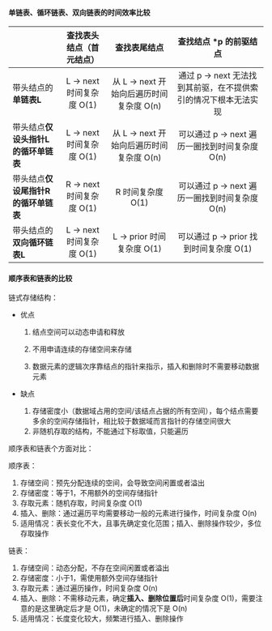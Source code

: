 #### 单链表、循环链表、双向链表的时间效率比较

|                                     | 查找表头结点（首元结点）  |               查找表尾结点               |                    查找结点 *p 的前驱结点                    |
| :---------------------------------- | :-----------------------: | :--------------------------------------: | :----------------------------------------------------------: |
| 带头结点的**单链表L**               | L -> next 时间复杂度 O(1) | 从 L -> next 开始向后遍历时间复杂度 O(n) | 通过 p -> next 无法找到其前驱，在不提供索引的情况下根本无法实现 |
| 带头结点**仅设头指针L的循环单链表** | L -> next 时间复杂度 O(1) | 从 L -> next 开始向后遍历时间复杂度 O(n) |        可以通过 p -> next 遍历一圈找到时间复杂度 O(n)        |
| 带头结点**仅设尾指针R的循环单链表** | R -> next 时间复杂度 O(1) |            R 时间复杂度 O(1)             |        可以通过 p -> next 遍历一圈找到时间复杂度 O(n)        |
| 带头结点的**双向循环链表L**         | L -> next 时间复杂度 O(1) |        L -> prior 时间复杂度 O(1)        |           可以通过 p -> prior 找到时间复杂度 O(1)            |

#### 顺序表和链表的比较

链式存储结构：

- 优点

  1. 结点空间可以动态申请和释放

  2. 不用申请连续的存储空间来存储

  3. 数据元素的逻辑次序靠结点的指针来指示，插入和删除时不需要移动数据元素

- 缺点
  	1. 存储密度小（数据域占用的空间/该结点占据的所有空间），每个结点需要多余的空间存储指针，相比较于数据域而言指针的存储空间很大
   	2. 非随机存取的结构，不能通过下标取值，只能遍历

顺序表和链表个方面对比：

顺序表：

1. 存储空间：预先分配连续的空间，会导致空间闲置或者溢出
2. 存储密度：等于1，不用额外的空间存储指针
3. 存取元素：随机存取，时间复杂度 O(1)
4. 插入、删除：通过遍历平均需要移动一般的元素进行操作，时间复杂度 O(n)
5. 适用情况：表长变化不大，且事先确定变化范围；插入、删除操作较少，多位存取操作

链表：

1. 存储空间：动态分配，不存在空间闲置或者溢出
2. 存储密度：小于1，需使用额外空间存储指针
3. 存取元素：通过遍历操作，时间复杂度 O(n)
4. 插入、删除：不需移动元素，确定**插入、删除位置后**时间复杂度 O(1)，需要注意的是这里确定后才是 O(1)，未确定的情况下是 O(n)
5. 适用情况：长度变化较大，频繁进行插入、删除操作

